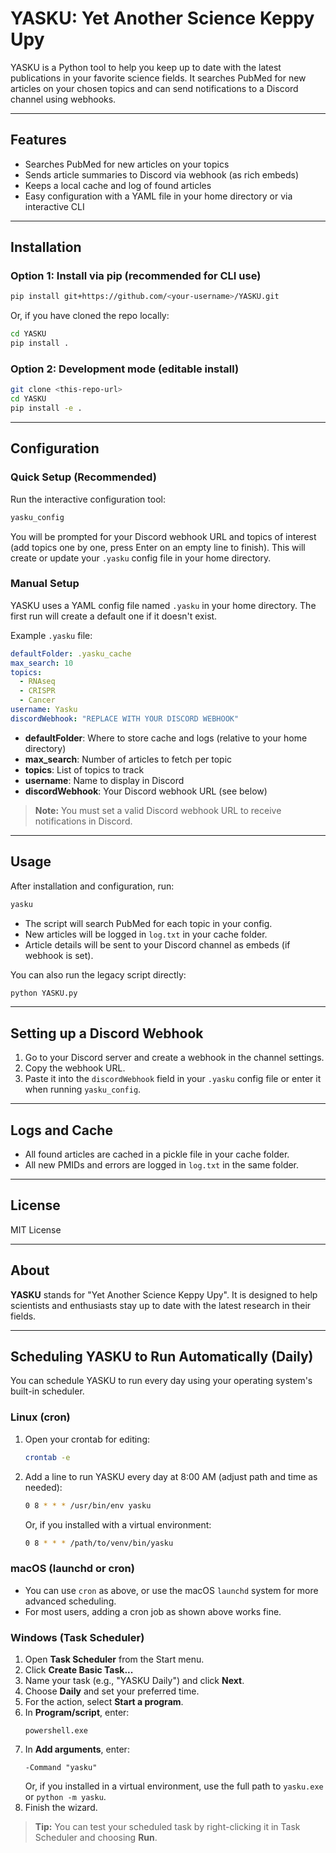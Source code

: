 # YASKU: Yet Another Science Keppy Upy

YASKU is a Python tool to help you keep up to date with the latest publications in your favorite science fields. It searches PubMed for new articles on your chosen topics and can send notifications to a Discord channel using webhooks.

---

## Features

- Searches PubMed for new articles on your topics
- Sends article summaries to Discord via webhook (as rich embeds)
- Keeps a local cache and log of found articles
- Easy configuration with a YAML file in your home directory or via interactive CLI

---

## Installation

### Option 1: Install via pip (recommended for CLI use)

```sh
pip install git+https://github.com/<your-username>/YASKU.git
```

Or, if you have cloned the repo locally:

```sh
cd YASKU
pip install .
```

### Option 2: Development mode (editable install)

```sh
git clone <this-repo-url>
cd YASKU
pip install -e .
```

---

## Configuration

### Quick Setup (Recommended)

Run the interactive configuration tool:

```sh
yasku_config
```

You will be prompted for your Discord webhook URL and topics of interest (add topics one by one, press Enter on an empty line to finish). This will create or update your `.yasku` config file in your home directory.

### Manual Setup

YASKU uses a YAML config file named `.yasku` in your home directory. The first run will create a default one if it doesn't exist.

Example `.yasku` file:

```yaml
defaultFolder: .yasku_cache
max_search: 10
topics:
  - RNAseq
  - CRISPR
  - Cancer
username: Yasku
discordWebhook: "REPLACE WITH YOUR DISCORD WEBHOOK"
```

- **defaultFolder**: Where to store cache and logs (relative to your home directory)
- **max_search**: Number of articles to fetch per topic
- **topics**: List of topics to track
- **username**: Name to display in Discord
- **discordWebhook**: Your Discord webhook URL (see below)

> **Note:** You must set a valid Discord webhook URL to receive notifications in Discord.

---

## Usage

After installation and configuration, run:

```sh
yasku
```

- The script will search PubMed for each topic in your config.
- New articles will be logged in `log.txt` in your cache folder.
- Article details will be sent to your Discord channel as embeds (if webhook is set).

You can also run the legacy script directly:

```sh
python YASKU.py
```

---

## Setting up a Discord Webhook

1. Go to your Discord server and create a webhook in the channel settings.
2. Copy the webhook URL.
3. Paste it into the `discordWebhook` field in your `.yasku` config file or enter it when running `yasku_config`.

---

## Logs and Cache

- All found articles are cached in a pickle file in your cache folder.
- All new PMIDs and errors are logged in `log.txt` in the same folder.

---

## License

MIT License

---

## About

**YASKU** stands for "Yet Another Science Keppy Upy". It is designed to help scientists and enthusiasts stay up to date with the latest research in their fields.

---

## Scheduling YASKU to Run Automatically (Daily)

You can schedule YASKU to run every day using your operating system's built-in scheduler.

### Linux (cron)

1. Open your crontab for editing:
   ```sh
   crontab -e
   ```
2. Add a line to run YASKU every day at 8:00 AM (adjust path and time as needed):
   ```sh
   0 8 * * * /usr/bin/env yasku
   ```
   Or, if you installed with a virtual environment:
   ```sh
   0 8 * * * /path/to/venv/bin/yasku
   ```

### macOS (launchd or cron)

- You can use `cron` as above, or use the macOS `launchd` system for more advanced scheduling.
- For most users, adding a cron job as shown above works fine.

### Windows (Task Scheduler)

1. Open **Task Scheduler** from the Start menu.
2. Click **Create Basic Task...**
3. Name your task (e.g., "YASKU Daily") and click **Next**.
4. Choose **Daily** and set your preferred time.
5. For the action, select **Start a program**.
6. In **Program/script**, enter:
   ```
   powershell.exe
   ```
7. In **Add arguments**, enter:
   ```
   -Command "yasku"
   ```
   Or, if you installed in a virtual environment, use the full path to `yasku.exe` or `python -m yasku`.
8. Finish the wizard.

> **Tip:** You can test your scheduled task by right-clicking it in Task Scheduler and choosing **Run**.
